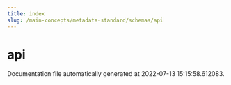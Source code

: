 ```yaml
---
title: index
slug: /main-concepts/metadata-standard/schemas/api
---
```


# api

Documentation file automatically generated at 2022-07-13 15:15:58.612083.
